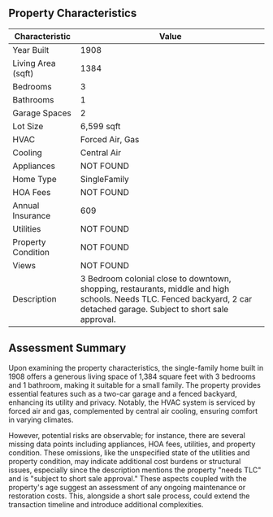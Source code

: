 ## Property Characteristics

| Characteristic        | Value              |
|-----------------------|--------------------|
| Year Built            | 1908               |
| Living Area (sqft)    | 1384               |
| Bedrooms              | 3                  |
| Bathrooms             | 1                  |
| Garage Spaces         | 2                  |
| Lot Size              | 6,599 sqft         |
| HVAC                  | Forced Air, Gas    |
| Cooling               | Central Air        |
| Appliances            | NOT FOUND          |
| Home Type             | SingleFamily       |
| HOA Fees              | NOT FOUND          |
| Annual Insurance      | 609                |
| Utilities             | NOT FOUND          |
| Property Condition    | NOT FOUND          |
| Views                 | NOT FOUND          |
| Description           | 3 Bedroom colonial close to downtown, shopping, restaurants, middle and high schools. Needs TLC. Fenced backyard, 2 car detached garage. Subject to short sale approval. |

## Assessment Summary

Upon examining the property characteristics, the single-family home built in 1908 offers a generous living space of 1,384 square feet with 3 bedrooms and 1 bathroom, making it suitable for a small family. The property provides essential features such as a two-car garage and a fenced backyard, enhancing its utility and privacy. Notably, the HVAC system is serviced by forced air and gas, complemented by central air cooling, ensuring comfort in varying climates. 

However, potential risks are observable; for instance, there are several missing data points including appliances, HOA fees, utilities, and property condition. These omissions, like the unspecified state of the utilities and property condition, may indicate additional cost burdens or structural issues, especially since the description mentions the property "needs TLC" and is "subject to short sale approval." These aspects coupled with the property's age suggest an assessment of any ongoing maintenance or restoration costs. This, alongside a short sale process, could extend the transaction timeline and introduce additional complexities.